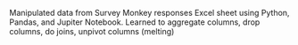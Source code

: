 Manipulated data from Survey Monkey responses Excel sheet using Python, Pandas, and Jupiter Notebook. Learned to aggregate columns, drop columns, do joins, unpivot columns (melting)
